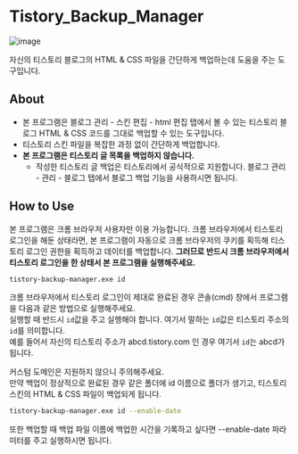 # Tistory_Backup_Manager
![image](https://user-images.githubusercontent.com/31213158/226175978-5803e23d-678e-4133-afd5-7a89f8ad2c65.png)

자신의 티스토리 블로그의 HTML &amp; CSS 파일을 간단하게 백업하는데 도움을 주는 도구입니다.

## About
- 본 프로그램은 블로그 관리 - 스킨 편집 - html 편집 탭에서 볼 수 있는 티스토리 블로그 HTML & CSS 코드를 그대로 백업할 수 있는 도구입니다. 
- 티스토리 스킨 파일을 복잡한 과정 없이 간단하게 백업합니다.
- **본 프로그램은 티스토리 글 목록을 백업하지 않습니다.**
  - 작성한 티스토리 글 백업은 티스토리에서 공식적으로 지원합니다. 블로그 관리 - 관리 - 블로그 탭에서 블로그 백업 기능을 사용하시면 됩니다.
  
## How to Use
본 프로그램은 크롬 브라우저 사용자만 이용 가능합니다. 크롬 브라우저에서 티스토리 로그인을 해둔 상태라면, 본 프로그램이 자동으로 크롬 브라우저의 쿠키를 획득해 티스토리 로그인 권한을 획득하고 데이터를 백업합니다. __그러므로 반드시 크롬 브라우저에서 티스토리 로그인을 한 상태서 본 프로그램을 실행해주세요.__  

```bash
tistory-backup-manager.exe id
```  
  
크롬 브라우저에서 티스토리 로그인이 제대로 완료된 경우 콘솔(cmd) 창에서 프로그램을 다음과 같은 방법으로 실행해주세요.  
실행할 때 반드시 ```id```값을 주고 실행해야 합니다. 여기서 말하는 ```id```값은 티스토리 주소의 ```id```를 의미합니다.  
예를 들어서 자신의 티스토리 주소가 abcd.tistory.com 인 경우 여기서 ```id```는 abcd가 됩니다.  

커스텀 도메인은 지원하지 않으니 주의해주세요.  
만약 백업이 정상적으로 완료된 경우 같은 폴더에 id 이름으로 폴더가 생기고, 티스토리 스킨의 HTML & CSS 파일이 백업되게 됩니다.  

```bash
tistory-backup-manager.exe id --enable-date
```
또한 백업할 때 백업 파일 이름에 백업한 시간을 기록하고 싶다면 --enable-date 파라미터를 주고 실행하시면 됩니다.
